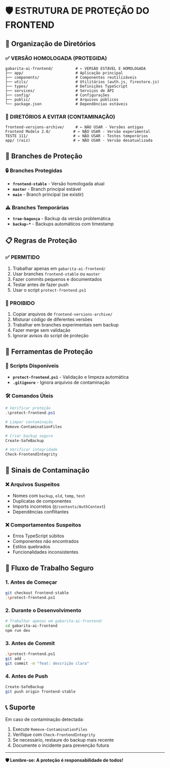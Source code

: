 # 🛡️ ESTRUTURA DE PROTEÇÃO DO FRONTEND

## 📁 Organização de Diretórios

### ✅ VERSÃO HOMOLOGADA (PROTEGIDA)
```
gabarita-ai-frontend/          # ← VERSÃO ESTÁVEL E HOMOLOGADA
├── app/                       # Aplicação principal
├── components/                # Componentes reutilizáveis
├── utils/                     # Utilitários (auth.js, firestore.js)
├── types/                     # Definições TypeScript
├── services/                  # Serviços de API
├── config/                    # Configurações
├── public/                    # Arquivos públicos
└── package.json               # Dependências estáveis
```

### 🚫 DIRETÓRIOS A EVITAR (CONTAMINAÇÃO)
```
frontend-versions-archive/     # ← NÃO USAR - Versões antigas
Frontend Modelo 2.0/          # ← NÃO USAR - Versão experimental
TESTE 111/                    # ← NÃO USAR - Testes temporários
app/ (raiz)                   # ← NÃO USAR - Versão desatualizada
```

## 🌿 Branches de Proteção

### 🔒 Branches Protegidas
- **`frontend-stable`** - Versão homologada atual
- **`master`** - Branch principal estável
- **`main`** - Branch principal (se existir)

### ⚠️ Branches Temporárias
- **`trae-bagunça`** - Backup da versão problemática
- **`backup-*`** - Backups automáticos com timestamp

## 📋 Regras de Proteção

### ✅ PERMITIDO
1. Trabalhar apenas em `gabarita-ai-frontend/`
2. Usar branches `frontend-stable` ou `master`
3. Fazer commits pequenos e documentados
4. Testar antes de fazer push
5. Usar o script `protect-frontend.ps1`

### 🚫 PROIBIDO
1. Copiar arquivos de `frontend-versions-archive/`
2. Misturar código de diferentes versões
3. Trabalhar em branches experimentais sem backup
4. Fazer merge sem validação
5. Ignorar avisos do script de proteção

## 🔧 Ferramentas de Proteção

### 📜 Scripts Disponíveis
- **`protect-frontend.ps1`** - Validação e limpeza automática
- **`.gitignore`** - Ignora arquivos de contaminação

### 🛠️ Comandos Úteis
```powershell
# Verificar proteção
.\protect-frontend.ps1

# Limpar contaminação
Remove-ContaminationFiles

# Criar backup seguro
Create-SafeBackup

# Verificar integridade
Check-FrontendIntegrity
```

## 🚨 Sinais de Contaminação

### ❌ Arquivos Suspeitos
- Nomes com `backup`, `old`, `temp`, `test`
- Duplicatas de componentes
- Imports incorretos (`@/contexts/AuthContext`)
- Dependências conflitantes

### ❌ Comportamentos Suspeitos
- Erros TypeScript súbitos
- Componentes não encontrados
- Estilos quebrados
- Funcionalidades inconsistentes

## 🎯 Fluxo de Trabalho Seguro

### 1. Antes de Começar
```bash
git checkout frontend-stable
.\protect-frontend.ps1
```

### 2. Durante o Desenvolvimento
```bash
# Trabalhar apenas em gabarita-ai-frontend/
cd gabarita-ai-frontend
npm run dev
```

### 3. Antes de Commit
```bash
.\protect-frontend.ps1
git add .
git commit -m "feat: descrição clara"
```

### 4. Antes de Push
```bash
Create-SafeBackup
git push origin frontend-stable
```

## 📞 Suporte

Em caso de contaminação detectada:
1. Execute `Remove-ContaminationFiles`
2. Verifique com `Check-FrontendIntegrity`
3. Se necessário, restaure do backup mais recente
4. Documente o incidente para prevenção futura

---

**🛡️ Lembre-se: A proteção é responsabilidade de todos!**